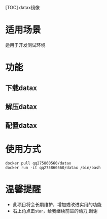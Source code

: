 [TOC]
datax镜像

# 适用场景
适用于开发测试环境

# 功能
## 下载datax
## 解压datax
## 配置datax


# 使用方式
```
docker pull qq275860560/datax
docker run -it qq275860560/datax /bin/bash

```

# 温馨提醒

* 此项目将会长期维护，增加或改进实用的功能
* 右上角点击star，给我继续前进的动力,谢谢